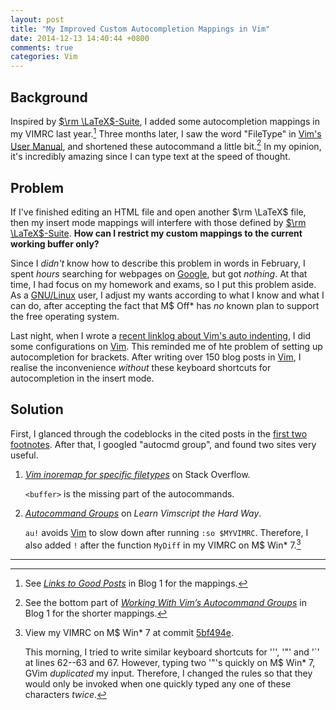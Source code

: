 ```yaml
---
layout: post
title: "My Improved Custom Autocompletion Mappings in Vim"
date: 2014-12-13 14:40:44 +0800
comments: true
categories: Vim
---
```


Background
---

Inspired by [$\rm \LaTeX$-Suite][LaTeX-Suite], I added some
autocompletion mappings in my VIMRC last year.[^pp1]  Three months
later, I saw the word "FileType" in [Vim's User Manual][vim_user_man],
and shortened these autocommand a little bit.[^pp2]  In my opinion,
it's incredibly amazing since I can type text at the speed of thought.

Problem
---

If I've finished editing an HTML file and open another $\rm \LaTeX$
file, then my insert mode mappings will interfere with those defined
by [$\rm \LaTeX$-Suite][LaTeX-Suite].  **How can I restrict my custom
mappings to the current working buffer only?**

<!-- more -->

Since I *didn't* know how to describe this problem in words in
February, I spent *hours* searching for webpages on [Google], but got
*nothing*.  At that time, I had focus on my homework and exams, so I
put this problem aside.  As a [GNU/Linux][gnunix] user, I adjust my
wants according to what I know and what I can do, after accepting the
fact that M\$ Off\* has *no* known plan to support the free operating
system.

Last night, when I wrote a
[recent linklog about Vim's auto indenting][pp3], I did some
configurations on [Vim].  This reminded me of hte problem of setting
up autocompletion for brackets.  After writing over 150 blog posts in
[Vim], I realise the inconvenience *without* these keyboard shortcuts
for autocompletion in the insert mode.

Solution
---

First, I glanced through the codeblocks in the cited posts in the
[first two footnotes](#fn:pp1).  After that, I googled "autocmd
group", and found two sites very useful.

1. [*Vim inoremap for specific filetypes*][so8826323] on Stack
Overflow.

    `<buffer>` is the missing part of the autocommands.

2. [*Autocommand Groups*][vim_hard] on *Learn Vimscript the Hard Way*.

    `au!` avoids [Vim] to slow down after running `:so $MYVIMRC`.
    Therefore, I also added `!` after the function `MyDiff` in my
    VIMRC on M\$ Win\* 7.[^vimrc_ms]

---
[^pp1]: See [*Links to Good Posts*][pp1] in Blog 1 for the mappings.
[^pp2]:
    See the bottom part of
    [*Working With Vim’s Autocommand Groups*][pp2] in Blog 1 for the
    shorter mappings.

[^vimrc_ms]:
    View my VIMRC on M\$ Win\* 7 at commit [5bf494e].

    This morning, I tried to write similar keyboard shortcuts for
    '\'', '\"' and '\`' at lines 62--63 and 67.  However, typing two
    '\"'s quickly on M\$ Win\* 7, GVim *duplicated* my input.
    Therefore, I changed the rules so that they would only be invoked
    when one quickly typed any one of these characters *twice*.

[LaTeX-Suite]: http://vim-latex.sourceforge.net
[pp1]: /blog/2013/12/11/links-to-good-posts/
[vim_user_man]: http://vimdoc.sourceforge.net/htmldoc/usr_40.html#40.3
[pp2]: /blog/2014/01/26/working-with-vims-autocommand-groups/
[Google]: http://www.google.com
[gnunix]: https://www.gnu.org/gnu/linux-and-gnu.en.html
[pp3]: /blog/2014/12/12/how-to-stop-auto-indenting/ "How to Stop Auto Indenting?"
[Vim]: http://www.vim.org
[so8826323]: http://stackoverflow.com/a/8826323
[vim_hard]: http://learnvimscriptthehardway.stevelosh.com/chapters/14.html
[5bf494e]: http://goo.gl/Vx2G5X
